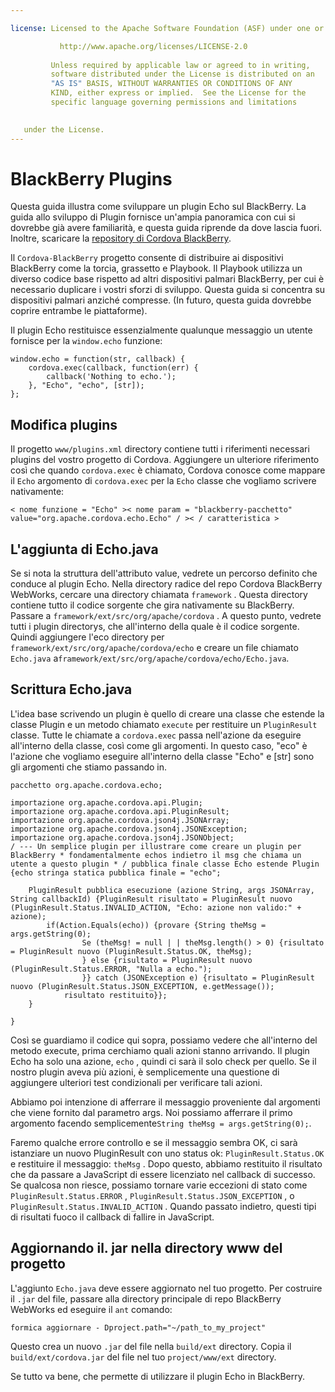 ```yaml
---

license: Licensed to the Apache Software Foundation (ASF) under one or more contributor license agreements. See the NOTICE file distributed with this work for additional information regarding copyright ownership. The ASF licenses this file to you under the Apache License, Version 2.0 (the "License"); you may not use this file except in compliance with the License. You may obtain a copy of the License at

           http://www.apache.org/licenses/LICENSE-2.0
    
         Unless required by applicable law or agreed to in writing,
         software distributed under the License is distributed on an
         "AS IS" BASIS, WITHOUT WARRANTIES OR CONDITIONS OF ANY
         KIND, either express or implied.  See the License for the
         specific language governing permissions and limitations
    

   under the License.
---
```


# BlackBerry Plugins

Questa guida illustra come sviluppare un plugin Echo sul BlackBerry. La guida allo sviluppo di Plugin fornisce un'ampia panoramica con cui si dovrebbe già avere familiarità, e questa guida riprende da dove lascia fuori. Inoltre, scaricare la [repository di Cordova BlackBerry][1].

 [1]: https://git-wip-us.apache.org/repos/asf?p=cordova-blackberry-webworks.git;a=summary

Il `Cordova-BlackBerry` progetto consente di distribuire ai dispositivi BlackBerry come la torcia, grassetto e Playbook. Il Playbook utilizza un diverso codice base rispetto ad altri dispositivi palmari BlackBerry, per cui è necessario duplicare i vostri sforzi di sviluppo. Questa guida si concentra su dispositivi palmari anziché compresse. (In futuro, questa guida dovrebbe coprire entrambe le piattaforme).

Il plugin Echo restituisce essenzialmente qualunque messaggio un utente fornisce per la `window.echo` funzione:

    window.echo = function(str, callback) {
        cordova.exec(callback, function(err) {
            callback('Nothing to echo.');
        }, "Echo", "echo", [str]);
    };
    

## Modifica plugins

Il progetto `www/plugins.xml` directory contiene tutti i riferimenti necessari plugins del vostro progetto di Cordova. Aggiungere un ulteriore riferimento così che quando `cordova.exec` è chiamato, Cordova conosce come mappare il `Echo` argomento di `cordova.exec` per la `Echo` classe che vogliamo scrivere nativamente:

    < nome funzione = "Echo" >< nome param = "blackberry-pacchetto" value="org.apache.cordova.echo.Echo" / >< / caratteristica >
    

## L'aggiunta di Echo.java

Se si nota la struttura dell'attributo value, vedrete un percorso definito che conduce al plugin Echo. Nella directory radice del repo Cordova BlackBerry WebWorks, cercare una directory chiamata `framework` . Questa directory contiene tutto il codice sorgente che gira nativamente su BlackBerry. Passare a `framework/ext/src/org/apache/cordova` . A questo punto, vedrete tutti i plugin directorys, che all'interno della quale è il codice sorgente. Quindi aggiungere l'eco directory per `framework/ext/src/org/apache/cordova/echo` e creare un file chiamato `Echo.java` a`framework/ext/src/org/apache/cordova/echo/Echo.java`.

## Scrittura Echo.java

L'idea base scrivendo un plugin è quello di creare una classe che estende la classe Plugin e un metodo chiamato `execute` per restituire un `PluginResult` classe. Tutte le chiamate a `cordova.exec` passa nell'azione da eseguire all'interno della classe, così come gli argomenti. In questo caso, "eco" è l'azione che vogliamo eseguire all'interno della classe "Echo" e [str] sono gli argomenti che stiamo passando in.

    pacchetto org.apache.cordova.echo;
    
    importazione org.apache.cordova.api.Plugin;
    importazione org.apache.cordova.api.PluginResult;
    importazione org.apache.cordova.json4j.JSONArray;
    importazione org.apache.cordova.json4j.JSONException;
    importazione org.apache.cordova.json4j.JSONObject;
    / --- Un semplice plugin per illustrare come creare un plugin per BlackBerry * fondamentalmente echos indietro il msg che chiama un utente a questo plugin * / pubblica finale classe Echo estende Plugin {echo stringa statica pubblica finale = "echo";
    
        PluginResult pubblica esecuzione (azione String, args JSONArray, String callbackId) {PluginResult risultato = PluginResult nuovo (PluginResult.Status.INVALID_ACTION, "Echo: azione non valido:" + azione);
            if(Action.Equals(echo)) {provare {String theMsg = args.getString(0);
                    Se (theMsg! = null | | theMsg.length() > 0) {risultato = PluginResult nuovo (PluginResult.Status.OK, theMsg);
                    } else {risultato = PluginResult nuovo (PluginResult.Status.ERROR, "Nulla a echo.");
                    }} catch (JSONException e) {risultato = PluginResult nuovo (PluginResult.Status.JSON_EXCEPTION, e.getMessage());
                risultato restituito}};
        }
    
    }
    

Così se guardiamo il codice qui sopra, possiamo vedere che all'interno del metodo execute, prima cerchiamo quali azioni stanno arrivando. Il plugin Echo ha solo una azione, `echo` , quindi ci sarà il solo check per quello. Se il nostro plugin aveva più azioni, è semplicemente una questione di aggiungere ulteriori test condizionali per verificare tali azioni.

Abbiamo poi intenzione di afferrare il messaggio proveniente dal argomenti che viene fornito dal parametro args. Noi possiamo afferrare il primo argomento facendo semplicemente`String theMsg = args.getString(0);`.

Faremo qualche errore controllo e se il messaggio sembra OK, ci sarà istanziare un nuovo PluginResult con uno status ok: `PluginResult.Status.OK` e restituire il messaggio: `theMsg` . Dopo questo, abbiamo restituito il risultato che da passare a JavaScript di essere licenziato nel callback di successo. Se qualcosa non riesce, possiamo tornare varie eccezioni di stato come `PluginResult.Status.ERROR` , `PluginResult.Status.JSON_EXCEPTION` , o `PluginResult.Status.INVALID_ACTION` . Quando passato indietro, questi tipi di risultati fuoco il callback di fallire in JavaScript.

## Aggiornando il. jar nella directory www del progetto

L'aggiunto `Echo.java` deve essere aggiornato nel tuo progetto. Per costruire il `.jar` del file, passare alla directory principale di repo BlackBerry WebWorks ed eseguire il `ant` comando:

    formica aggiornare - Dproject.path="~/path_to_my_project"
    

Questo crea un nuovo `.jar` del file nella `build/ext` directory. Copia il `build/ext/cordova.jar` del file nel tuo `project/www/ext` directory.

Se tutto va bene, che permette di utilizzare il plugin Echo in BlackBerry.